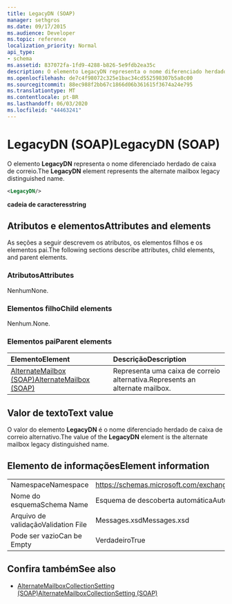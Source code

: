 ```yaml
---
title: LegacyDN (SOAP)
manager: sethgros
ms.date: 09/17/2015
ms.audience: Developer
ms.topic: reference
localization_priority: Normal
api_type:
- schema
ms.assetid: 837072fa-1fd9-4288-b826-5e9fdb2ea35c
description: O elemento LegacyDN representa o nome diferenciado herdado de caixa de correio.
ms.openlocfilehash: de7c4f98072c325e1bac34cd552598307b5a8c00
ms.sourcegitcommit: 88ec988f2bb67c1866d06b361615f3674a24e795
ms.translationtype: MT
ms.contentlocale: pt-BR
ms.lasthandoff: 06/03/2020
ms.locfileid: "44463241"
---
```

# <a name="legacydn-soap"></a><span data-ttu-id="f4aaf-103">LegacyDN (SOAP)</span><span class="sxs-lookup"><span data-stu-id="f4aaf-103">LegacyDN (SOAP)</span></span>

<span data-ttu-id="f4aaf-104">O elemento **LegacyDN** representa o nome diferenciado herdado de caixa de correio.</span><span class="sxs-lookup"><span data-stu-id="f4aaf-104">The **LegacyDN** element represents the alternate mailbox legacy distinguished name.</span></span> 
  
```XML
<LegacyDN/>
```

<span data-ttu-id="f4aaf-105">**cadeia de caracteres**</span><span class="sxs-lookup"><span data-stu-id="f4aaf-105">**string**</span></span>

## <a name="attributes-and-elements"></a><span data-ttu-id="f4aaf-106">Atributos e elementos</span><span class="sxs-lookup"><span data-stu-id="f4aaf-106">Attributes and elements</span></span>

<span data-ttu-id="f4aaf-107">As seções a seguir descrevem os atributos, os elementos filhos e os elementos pai.</span><span class="sxs-lookup"><span data-stu-id="f4aaf-107">The following sections describe attributes, child elements, and parent elements.</span></span>
  
### <a name="attributes"></a><span data-ttu-id="f4aaf-108">Atributos</span><span class="sxs-lookup"><span data-stu-id="f4aaf-108">Attributes</span></span>

<span data-ttu-id="f4aaf-109">Nenhum</span><span class="sxs-lookup"><span data-stu-id="f4aaf-109">None.</span></span>
  
### <a name="child-elements"></a><span data-ttu-id="f4aaf-110">Elementos filho</span><span class="sxs-lookup"><span data-stu-id="f4aaf-110">Child elements</span></span>

<span data-ttu-id="f4aaf-111">Nenhum.</span><span class="sxs-lookup"><span data-stu-id="f4aaf-111">None.</span></span>
  
### <a name="parent-elements"></a><span data-ttu-id="f4aaf-112">Elementos pai</span><span class="sxs-lookup"><span data-stu-id="f4aaf-112">Parent elements</span></span>

|<span data-ttu-id="f4aaf-113">**Elemento**</span><span class="sxs-lookup"><span data-stu-id="f4aaf-113">**Element**</span></span>|<span data-ttu-id="f4aaf-114">**Descrição**</span><span class="sxs-lookup"><span data-stu-id="f4aaf-114">**Description**</span></span>|
|:-----|:-----|
|[<span data-ttu-id="f4aaf-115">AlternateMailbox (SOAP)</span><span class="sxs-lookup"><span data-stu-id="f4aaf-115">AlternateMailbox (SOAP)</span></span>](alternatemailbox-soap.md) <br/> |<span data-ttu-id="f4aaf-116">Representa uma caixa de correio alternativa.</span><span class="sxs-lookup"><span data-stu-id="f4aaf-116">Represents an alternate mailbox.</span></span>  <br/> |
   
## <a name="text-value"></a><span data-ttu-id="f4aaf-117">Valor de texto</span><span class="sxs-lookup"><span data-stu-id="f4aaf-117">Text value</span></span>

<span data-ttu-id="f4aaf-118">O valor do elemento **LegacyDN** é o nome diferenciado herdado de caixa de correio alternativo.</span><span class="sxs-lookup"><span data-stu-id="f4aaf-118">The value of the **LegacyDN** element is the alternate mailbox legacy distinguished name.</span></span> 
  
## <a name="element-information"></a><span data-ttu-id="f4aaf-119">Elemento de informações</span><span class="sxs-lookup"><span data-stu-id="f4aaf-119">Element information</span></span>

|||
|:-----|:-----|
|<span data-ttu-id="f4aaf-120">Namespace</span><span class="sxs-lookup"><span data-stu-id="f4aaf-120">Namespace</span></span>  <br/> |https://schemas.microsoft.com/exchange/2010/Autodiscover  <br/> |
|<span data-ttu-id="f4aaf-121">Nome do esquema</span><span class="sxs-lookup"><span data-stu-id="f4aaf-121">Schema Name</span></span>  <br/> |<span data-ttu-id="f4aaf-122">Esquema de descoberta automática</span><span class="sxs-lookup"><span data-stu-id="f4aaf-122">Autodiscover schema</span></span>  <br/> |
|<span data-ttu-id="f4aaf-123">Arquivo de validação</span><span class="sxs-lookup"><span data-stu-id="f4aaf-123">Validation File</span></span>  <br/> |<span data-ttu-id="f4aaf-124">Messages.xsd</span><span class="sxs-lookup"><span data-stu-id="f4aaf-124">Messages.xsd</span></span>  <br/> |
|<span data-ttu-id="f4aaf-125">Pode ser vazio</span><span class="sxs-lookup"><span data-stu-id="f4aaf-125">Can be Empty</span></span>  <br/> |<span data-ttu-id="f4aaf-126">Verdadeiro</span><span class="sxs-lookup"><span data-stu-id="f4aaf-126">True</span></span>  <br/> |
   
## <a name="see-also"></a><span data-ttu-id="f4aaf-127">Confira também</span><span class="sxs-lookup"><span data-stu-id="f4aaf-127">See also</span></span>

- [<span data-ttu-id="f4aaf-128">AlternateMailboxCollectionSetting (SOAP)</span><span class="sxs-lookup"><span data-stu-id="f4aaf-128">AlternateMailboxCollectionSetting (SOAP)</span></span>](alternatemailboxcollectionsetting-soap.md)

